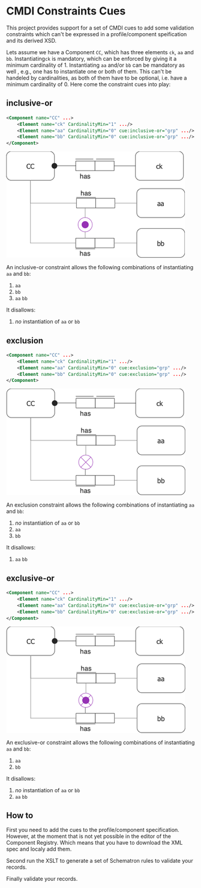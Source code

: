 # CMDI Constraints Cues

This project provides support for a set of CMDI cues to add some validation constraints which can't be expressed in a profile/component speification and its derived XSD.

Lets assume we have a Component `CC`, which has three elements `ck`, `aa` and `bb`. Instantiating`ck` is mandatory, which can be enforced by giving it a minimum cardinality of 1. Instantiating `aa` and/or `bb` can be mandatory as well , e.g., one has to instantiate one or both of them. This can't be handeled by cardinalities, as both of them have to be optional, i.e. have a minimum cardinality of 0. Here come the constraint cues into play:

## inclusive-or

```xml
<Component name="CC" ...>
    <Element name="ck" CardinalityMin="1" .../>
    <Element name="aa" CardinalityMin="0" cue:inclusive-or="grp" .../>
    <Element name="bb" CardinalityMin="0" cue:inclusive-or="grp" .../>
</Component>
```

![inclusive-or](doc/inclusive-or.png)

An inclusive-or constraint allows the following combinations of instantiating `aa` and `bb`:
1. `aa`
2. `bb`
3. `aa` `bb`

It disallows:
1. _no_ instantiation of `aa` or `bb`

## exclusion

```xml
<Component name="CC" ...>
    <Element name="ck" CardinalityMin="1" .../>
    <Element name="aa" CardinalityMin="0" cue:exclusion="grp" .../>
    <Element name="bb" CardinalityMin="0" cue:exclusion="grp" .../>
</Component>
```

![exclusion](doc/exclusion.png)

An exclusion constraint allows the following combinations of instantiating `aa` and `bb`:
1. _no_ instantiation of `aa` or `bb`
2. `aa`
3. `bb`

It disallows:
1. `aa` `bb`

## exclusive-or

```xml
<Component name="CC" ...>
    <Element name="ck" CardinalityMin="1" .../>
    <Element name="aa" CardinalityMin="0" cue:exclusive-or="grp" .../>
    <Element name="bb" CardinalityMin="0" cue:exclusive-or="grp" .../>
</Component>
```

![exclusive-or](doc/exclusive-or.png)

An exclusive-or constraint allows the following combinations of instantiating `aa` and `bb`:
1. `aa`
2. `bb`

It disallows:
1.  _no_ instantiation of `aa` or `bb` 
2. `aa` `bb`

## How to

First you need to add the cues to the profile/component specification. However, at the moment that is not yet possible in the editor of the Component Registry. Which means that you have to download the XML spec and localy add them.

Second run the XSLT to generate a set of Schematron rules to validate your records.

Finally validate your records.